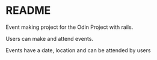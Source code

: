 # README

Event making project for the Odin Project with rails.

Users can make and attend events.

Events have a date, location and can be attended by users
